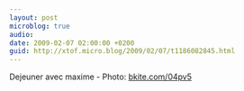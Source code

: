 ```yaml
---
layout: post
microblog: true
audio: 
date: 2009-02-07 02:00:00 +0200
guid: http://xtof.micro.blog/2009/02/07/t1186082845.html
---
```

Dejeuner avec maxime - Photo: [bkite.com/04pv5](http://bkite.com/04pv5)
